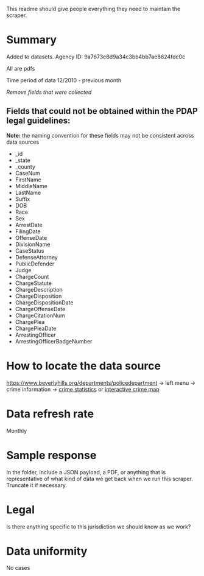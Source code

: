 This readme should give people everything they need to maintain the scraper.

# Summary
Added to datasets. Agency ID: 9a7673e8d9a34c3bb4bb7ae8624fdc0c

All are pdfs

Time period of data 12/2010 - previous month

_Remove fields that were collected_
## Fields that could not be obtained within the PDAP legal guidelines:
**Note:** the naming convention for these fields may not be consistent across data sources
* _id
* _state
* _county
* CaseNum
* FirstName
* MiddleName
* LastName
* Suffix
* DOB
* Race
* Sex
* ArrestDate
* FilingDate
* OffenseDate
* DivisionName
* CaseStatus
* DefenseAttorney
* PublicDefender
* Judge
* ChargeCount
* ChargeStatute
* ChargeDescription
* ChargeDisposition
* ChargeDispositionDate
* ChargeOffenseDate
* ChargeCitationNum
* ChargePlea
* ChargePleaDate
* ArrestingOfficer
* ArrestingOfficerBadgeNumber

# How to locate the data source
https://www.beverlyhills.org/departments/policedepartment -> left menu -> crime information -> [crime statistics](http://www.beverlyhills.org/departments/policedepartment/crimeinformation/crimestatistics/web.jsp) or [interactive crime map](https://gis.beverlyhills.org/VBH/CrimeMap/)

# Data refresh rate
Monthly

# Sample response
In the folder, include a JSON payload, a PDF, or anything that is representative of what kind of data we get back when we run this scraper. Truncate it if necessary.

# Legal
Is there anything specific to this jurisdiction we should know as we work?

# Data uniformity
No cases
